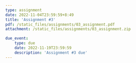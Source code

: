 ```yaml
---
type: assignment
date: 2022-11-04T23:59:59+8:49
title: 'Assignment #3'
pdf: /static_files/assignments/03_assignment.pdf
attachment: /static_files/assignments/03_assignment.zip

due_event: 
    type: due
    date: 2022-11-19T23:59:59
    description: 'Assignment #3 due'
---
```

